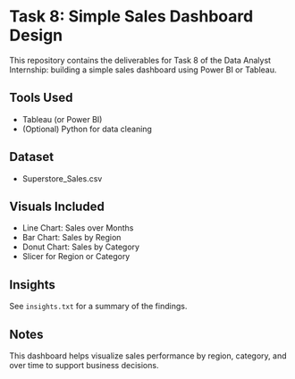 # Task 8: Simple Sales Dashboard Design

This repository contains the deliverables for Task 8 of the Data Analyst Internship: building a simple sales dashboard using Power BI or Tableau.

## Tools Used
- Tableau (or Power BI)
- (Optional) Python for data cleaning

## Dataset
- Superstore_Sales.csv

## Visuals Included
- Line Chart: Sales over Months
- Bar Chart: Sales by Region
- Donut Chart: Sales by Category
- Slicer for Region or Category

## Insights
See `insights.txt` for a summary of the findings.

## Notes
This dashboard helps visualize sales performance by region, category, and over time to support business decisions.
